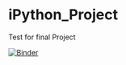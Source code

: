 # iPython_Project
Test for final Project

[![Binder](http://mybinder.org/badge.svg)](http://mybinder.org:/repo/gwpicard/ipython_project)

